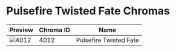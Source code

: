 # Pulsefire Twisted Fate Chromas



| Preview | Chroma ID | Name |
|---------|-----------|------|
| ![4012](https://raw.communitydragon.org/latest/plugins/rcp-be-lol-game-data/global/default/v1/champion-chroma-images/4/4012.png) | 4012 | Pulsefire Twisted Fate |